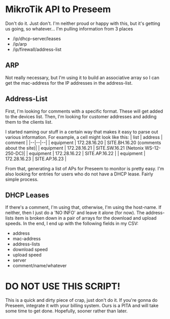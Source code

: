 # MikroTik API to Preseem

Don't do it.  Just don't.  I'm neither proud or happy with this, but it's getting us going, so whatever...
I'm pulling information from 3 places
 - /ip/dhcp-server/leases
 - /ip/arp
 - /ip/firewall/address-list

## ARP
Not really necessary, but I'm using it to build an associative array so I can get the mac-address for the IP addresses in the address-list.

## Address-List

First, I'm looking for comments with a specific format.  These will get added to the devices list.
Then, I'm looking for customer addresses and adding them to the clients list.

I started naming our stuff in a certain way that makes it easy to parse out various information.  For example, a cell might look like this:
| list | address | comment |
|--|--|--|
| equipment | 172.28.16.20 | SITE.BH.16.20 (comments about the site)|
| equipment | 172.28.16.21 | SITE.SW.16.21 (Netonix WS-12-250-DC)|
| equipment | 172.28.16.22 | SITE.AP.16.22 |
| equipment | 172.28.16.23 | SITE.AP.16.23 |

From that, generating a list of APs for Preseem to monitor is pretty easy.
I'm also looking for entries for users who do not have a DHCP lease.  Fairly simple process.

## DHCP Leases
If there's a comment, I'm using that, otherwise, I'm using the host-name.  If neither, then I just do a 'NO INFO' and leave it alone (for now).  The address-lists item is broken down in a pair of arrays for the download and upload speeds.  In the end, I end up with the following fields in my CSV:
 - address
 - mac-address
 - address-lists
 - download speed
 - upload speed
 - server
 - comment/name/whatever

# DO NOT USE THIS SCRIPT!
This is a quick and dirty piece of crap, just don't do it.  If you're gonna do Preseem, integrate it with your billing system.  Ours is a PITA and will take some time to get done.  Hopefully, sooner rather than later.


